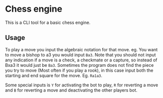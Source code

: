 # Chess engine
This is a CLI tool for a basic chess engine.

## Usage
To play a move you input the algebraic notation for that move. eg. You want to move a bishop to a3 you would input ```Ba3```.
Note that you should not input any indication if a move is a check, a checkmate or a capture, so instead of Bxa3 it would just be ```Ba3```.
Sometimes the program does not find the piece you try to move (Most often if you play a rook), in this case input both the starting and end square for the move. Eg. ```Ra1a3```.

Some special inputs is ```Y``` for activating the bot to play, ```R``` for reverting a move and ```B``` for reverting a move and deactivating the other players bot.

